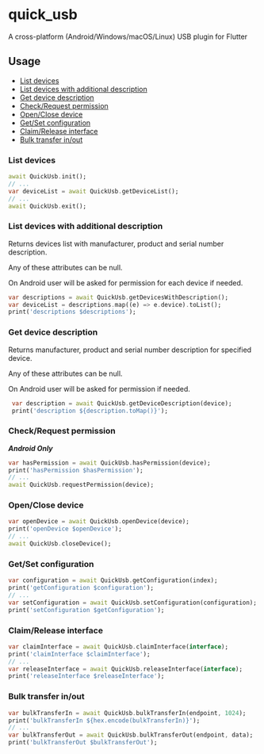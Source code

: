 # quick_usb

A cross-platform (Android/Windows/macOS/Linux) USB plugin for Flutter

## Usage

- [List devices](#list-devices)
- [List devices with additional description](#list-devices-with-additional-description)
- [Get device description](#get-device-description)
- [Check/Request permission](#checkrequest-permission)
- [Open/Close device](#openclose-device)
- [Get/Set configuration](#getset-configuration)
- [Claim/Release interface](#claimrelease-interface)
- [Bulk transfer in/out](#bulk-transfer-inout)

### List devices

```dart
await QuickUsb.init();
// ...
var deviceList = await QuickUsb.getDeviceList();
// ...
await QuickUsb.exit();
```

### List devices with additional description

Returns devices list with manufacturer, product and serial number description.

Any of these attributes can be null.

On Android user will be asked for permission for each device if needed.

```dart
var descriptions = await QuickUsb.getDevicesWithDescription();
var deviceList = descriptions.map((e) => e.device).toList();
print('descriptions $descriptions');
```

### Get device description

Returns manufacturer, product and serial number description for specified device.

Any of these attributes can be null.

On Android user will be asked for permission if needed.

```dart
 var description = await QuickUsb.getDeviceDescription(device);
 print('description ${description.toMap()}');
```

### Check/Request permission

_**Android Only**_

```dart
var hasPermission = await QuickUsb.hasPermission(device);
print('hasPermission $hasPermission');
// ...
await QuickUsb.requestPermission(device);
```

### Open/Close device

```dart
var openDevice = await QuickUsb.openDevice(device);
print('openDevice $openDevice');
// ...
await QuickUsb.closeDevice();
```

### Get/Set configuration

```dart
var configuration = await QuickUsb.getConfiguration(index);
print('getConfiguration $configuration');
// ...
var setConfiguration = await QuickUsb.setConfiguration(configuration);
print('setConfiguration $getConfiguration');
```

### Claim/Release interface

```dart
var claimInterface = await QuickUsb.claimInterface(interface);
print('claimInterface $claimInterface');
// ...
var releaseInterface = await QuickUsb.releaseInterface(interface);
print('releaseInterface $releaseInterface');
```

### Bulk transfer in/out

```dart
var bulkTransferIn = await QuickUsb.bulkTransferIn(endpoint, 1024);
print('bulkTransferIn ${hex.encode(bulkTransferIn)}');
// ...
var bulkTransferOut = await QuickUsb.bulkTransferOut(endpoint, data);
print('bulkTransferOut $bulkTransferOut');
```
